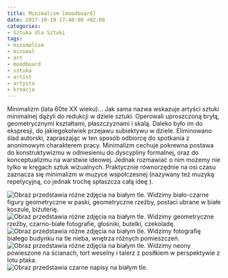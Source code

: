 ```yaml
---
title: Minimalism [moodboard]
date: 2017-10-19 17:40:00 +02:00
categories:
- Sztuka dla Sztuki
tags:
- minimalism
- minimal
- art
- moodboard
- sztuka
- artist
- artysta
- kreacja
---
```


Minimalizm (lata 60te XX wieku)... Jak sama nazwa wskazuje artyści sztuki minimalnej dążyli do redukcji w dziele sztuki. Operowali uproszczoną bryłą, geometrycznymi kształtami, płaszczyznami i skalą. Daleko było im do ekspresji, do jakiegokolwiek przejawu subiektywu w dziele. Eliminowano ślad autorski, zapraszając w ten sposób odbiorcę do spotkania z anonimowym charakterem pracy.
Minimalizm cechuje pokrewna postawa do konstruktywizmu w odniesieniu do dyscypliny formalnej, oraz do konceptualizmu na warstwie ideowej.
Jednak rozmawiać o nim możemy nie tylko w kręgach sztuk wizualnych. Praktycznie równorzędnie na osi czasu zaznacza się minimalizm w muzyce współczesnej (nazywany też muzyką repetycyjną, co jednak trochę spłaszcza całą ideę ). 



![Obraz przedstawia różne zdjęcia na białym tle. Widzimy biało-czarne figury geometryczne w paski, geometryczne rzeźby, postaci ubrane w białe koszule, biżuterię.](https://assets0.ello.co/uploads/asset/attachment/6381375/ello-optimized-88c1a139.jpg)
![Obraz przedstawia różne zdjęcia na białym tle. Widzimy geometryczne rzeźby, czarno-białe fotografie, głośniki, butelki, czekoladę.](https://assets0.ello.co/uploads/asset/attachment/6381378/ello-optimized-6dc1ba0b.jpg)
![Obraz przedstawia różne zdjęcia na białym tle. Widzimy fotografię białego budynku na tle nieba, wnętrza różnych pomieszczeń.](https://assets2.ello.co/uploads/asset/attachment/6381383/ello-optimized-74ce6d95.jpg)
![Obraz przedstawia różne zdjęcia na białym tle. Widzimy neony powieszone na ścianach, tort weselny i talerz z posiłkiem w perspektywie z lotu ptaka.](https://assets0.ello.co/uploads/asset/attachment/6381385/ello-optimized-d90f3f41.jpg)
![Obraz przedstawia czarne napisy na białym tle.](https://assets2.ello.co/uploads/asset/attachment/6381386/ello-optimized-0ace10db.jpg)